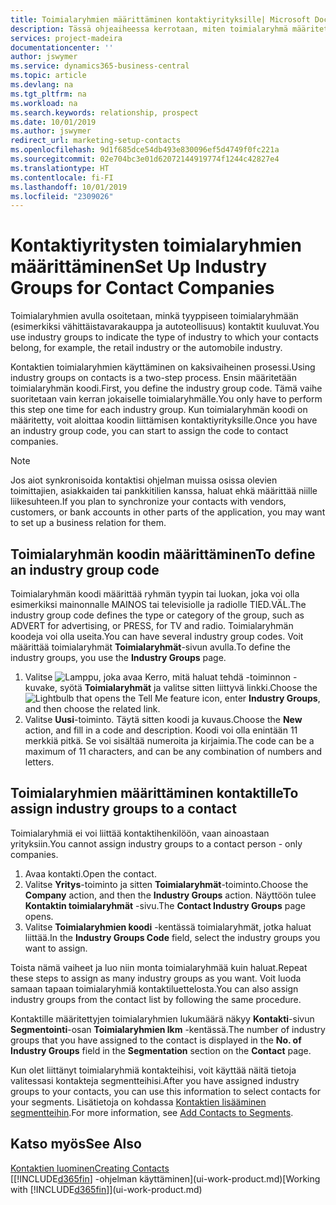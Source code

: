 ```yaml
---
title: Toimialaryhmien määrittäminen kontaktiyrityksille| Microsoft Docs
description: Tässä ohjeaiheessa kerrotaan, miten toimialaryhmä määritetään ja miten sille sitten määritetään kontaktiryhmä, kuten vähittäistavarakauppa tai autoteollisuus.
services: project-madeira
documentationcenter: ''
author: jswymer
ms.service: dynamics365-business-central
ms.topic: article
ms.devlang: na
ms.tgt_pltfrm: na
ms.workload: na
ms.search.keywords: relationship, prospect
ms.date: 10/01/2019
ms.author: jswymer
redirect_url: marketing-setup-contacts
ms.openlocfilehash: 9d1f685dce54db493e830096ef5d4749f0fc221a
ms.sourcegitcommit: 02e704bc3e01d62072144919774f1244c42827e4
ms.translationtype: HT
ms.contentlocale: fi-FI
ms.lasthandoff: 10/01/2019
ms.locfileid: "2309026"
---
```

# <a name="set-up-industry-groups-for-contact-companies"></a><span data-ttu-id="c2c43-103">Kontaktiyritysten toimialaryhmien määrittäminen</span><span class="sxs-lookup"><span data-stu-id="c2c43-103">Set Up Industry Groups for Contact Companies</span></span>
<span data-ttu-id="c2c43-104">Toimialaryhmien avulla osoitetaan, minkä tyyppiseen toimialaryhmään (esimerkiksi vähittäistavarakauppa ja autoteollisuus) kontaktit kuuluvat.</span><span class="sxs-lookup"><span data-stu-id="c2c43-104">You use industry groups to indicate the type of industry to which your contacts belong, for example, the retail industry or the automobile industry.</span></span>

<span data-ttu-id="c2c43-105">Kontaktien toimialaryhmien käyttäminen on kaksivaiheinen prosessi.</span><span class="sxs-lookup"><span data-stu-id="c2c43-105">Using industry groups on contacts is a two-step process.</span></span> <span data-ttu-id="c2c43-106">Ensin määritetään toimialaryhmän koodi.</span><span class="sxs-lookup"><span data-stu-id="c2c43-106">First, you define the industry group code.</span></span> <span data-ttu-id="c2c43-107">Tämä vaihe suoritetaan vain kerran jokaiselle toimialaryhmälle.</span><span class="sxs-lookup"><span data-stu-id="c2c43-107">You only have to perform this step one time for each industry group.</span></span> <span data-ttu-id="c2c43-108">Kun toimialaryhmän koodi on määritetty, voit aloittaa koodin liittämisen kontaktiyrityksille.</span><span class="sxs-lookup"><span data-stu-id="c2c43-108">Once you have an industry group code, you can start to assign the code to contact companies.</span></span>

> [!NOTE]  
>   <span data-ttu-id="c2c43-109">Jos aiot synkronisoida kontaktisi ohjelman muissa osissa olevien toimittajien, asiakkaiden tai pankkitilien kanssa, haluat ehkä määrittää niille liikesuhteen.</span><span class="sxs-lookup"><span data-stu-id="c2c43-109">If you plan to synchronize your contacts with vendors, customers, or bank accounts in other parts of the application, you may want to set up a business relation for them.</span></span>

## <a name="to-define-an-industry-group-code"></a><span data-ttu-id="c2c43-110">Toimialaryhmän koodin määrittäminen</span><span class="sxs-lookup"><span data-stu-id="c2c43-110">To define an industry group code</span></span>
<span data-ttu-id="c2c43-111">Toimialaryhmän koodi määrittää ryhmän tyypin tai luokan, joka voi olla esimerkiksi mainonnalle MAINOS tai televisiolle ja radiolle TIED.VÄL.</span><span class="sxs-lookup"><span data-stu-id="c2c43-111">The industry group code defines the type or category of the group, such as ADVERT for advertising, or PRESS, for TV and radio.</span></span> <span data-ttu-id="c2c43-112">Toimialaryhmän koodeja voi olla useita.</span><span class="sxs-lookup"><span data-stu-id="c2c43-112">You can have several industry group codes.</span></span> <span data-ttu-id="c2c43-113">Voit määrittää toimialaryhmät **Toimialaryhmät**-sivun avulla.</span><span class="sxs-lookup"><span data-stu-id="c2c43-113">To define the industry groups, you use the **Industry Groups** page.</span></span>

1. <span data-ttu-id="c2c43-114">Valitse ![Lamppu, joka avaa Kerro, mitä haluat tehdä -toiminnon](media/ui-search/search_small.png "Kerro, mitä haluat tehdä") -kuvake, syötä **Toimialaryhmät** ja valitse sitten liittyvä linkki.</span><span class="sxs-lookup"><span data-stu-id="c2c43-114">Choose the ![Lightbulb that opens the Tell Me feature](media/ui-search/search_small.png "Tell me what you want to do") icon, enter **Industry Groups**, and then choose the related link.</span></span>
2. <span data-ttu-id="c2c43-115">Valitse **Uusi**-toiminto. Täytä sitten koodi ja kuvaus.</span><span class="sxs-lookup"><span data-stu-id="c2c43-115">Choose the **New** action, and fill in a code and description.</span></span> <span data-ttu-id="c2c43-116">Koodi voi olla enintään 11 merkkiä pitkä. Se voi sisältää numeroita ja kirjaimia.</span><span class="sxs-lookup"><span data-stu-id="c2c43-116">The code can be a maximum of 11 characters, and can be any combination of numbers and letters.</span></span>

## <a name="AssignIndustryGroupContact"></a> <span data-ttu-id="c2c43-117">Toimialaryhmien määrittäminen kontaktille</span><span class="sxs-lookup"><span data-stu-id="c2c43-117">To assign industry groups to a contact</span></span>
<span data-ttu-id="c2c43-118">Toimialaryhmiä ei voi liittää kontaktihenkilöön, vaan ainoastaan yrityksiin.</span><span class="sxs-lookup"><span data-stu-id="c2c43-118">You cannot assign industry groups to a contact person - only companies.</span></span>

1. <span data-ttu-id="c2c43-119">Avaa kontakti.</span><span class="sxs-lookup"><span data-stu-id="c2c43-119">Open the contact.</span></span>
2. <span data-ttu-id="c2c43-120">Valitse **Yritys**-toiminto ja sitten **Toimialaryhmät**-toiminto.</span><span class="sxs-lookup"><span data-stu-id="c2c43-120">Choose the **Company** action, and then the **Industry Groups** action.</span></span> <span data-ttu-id="c2c43-121">Näyttöön tulee **Kontaktin toimialaryhmät** -sivu.</span><span class="sxs-lookup"><span data-stu-id="c2c43-121">The **Contact Industry Groups** page opens.</span></span>
3. <span data-ttu-id="c2c43-122">Valitse **Toimialaryhmien koodi** -kentässä toimialaryhmät, jotka haluat liittää.</span><span class="sxs-lookup"><span data-stu-id="c2c43-122">In the **Industry Groups Code** field, select the industry groups you want to assign.</span></span>

<span data-ttu-id="c2c43-123">Toista nämä vaiheet ja luo niin monta toimialaryhmää kuin haluat.</span><span class="sxs-lookup"><span data-stu-id="c2c43-123">Repeat these steps to assign as many industry groups as you want.</span></span> <span data-ttu-id="c2c43-124">Voit luoda samaan tapaan toimialaryhmiä kontaktiluettelosta.</span><span class="sxs-lookup"><span data-stu-id="c2c43-124">You can also assign industry groups from the contact list by following the same procedure.</span></span>

<span data-ttu-id="c2c43-125">Kontaktille määritettyjen toimialaryhmien lukumäärä näkyy **Kontakti**-sivun **Segmentointi**-osan **Toimialaryhmien lkm** -kentässä.</span><span class="sxs-lookup"><span data-stu-id="c2c43-125">The number of industry groups that you have assigned to the contact is displayed in the **No. of Industry Groups** field in the **Segmentation** section on the **Contact** page.</span></span>

<span data-ttu-id="c2c43-126">Kun olet liittänyt toimialaryhmiä kontakteihisi, voit käyttää näitä tietoja valitessasi kontakteja segmentteihisi.</span><span class="sxs-lookup"><span data-stu-id="c2c43-126">After you have assigned industry groups to your contacts, you can use this information to select contacts for your segments.</span></span> <span data-ttu-id="c2c43-127">Lisätietoja on kohdassa [Kontaktien lisääminen segmentteihin](marketing-add-contact-segment.md).</span><span class="sxs-lookup"><span data-stu-id="c2c43-127">For more information, see [Add Contacts to Segments](marketing-add-contact-segment.md).</span></span>

## <a name="see-also"></a><span data-ttu-id="c2c43-128">Katso myös</span><span class="sxs-lookup"><span data-stu-id="c2c43-128">See Also</span></span>
[<span data-ttu-id="c2c43-129">Kontaktien luominen</span><span class="sxs-lookup"><span data-stu-id="c2c43-129">Creating Contacts</span></span>](marketing-create-contact-companies.md)  
<span data-ttu-id="c2c43-130">[[!INCLUDE[d365fin](includes/d365fin_md.md)] -ohjelman käyttäminen](ui-work-product.md)</span><span class="sxs-lookup"><span data-stu-id="c2c43-130">[Working with [!INCLUDE[d365fin](includes/d365fin_md.md)]](ui-work-product.md)</span></span>
